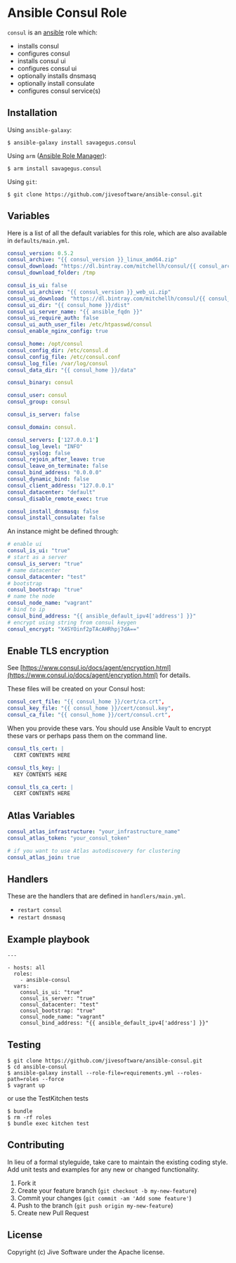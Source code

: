 # Ansible Consul Role

`consul` is an [ansible](http://www.ansible.com) role which:

 * installs consul
 * configures consul
 * installs consul ui
 * configures consul ui
 * optionally installs dnsmasq
 * optionally install consulate
 * configures consul service(s)

## Installation

Using `ansible-galaxy`:

```
$ ansible-galaxy install savagegus.consul
```

Using `arm` ([Ansible Role Manager](https://github.com/mirskytech/ansible-role-manager/)):

```
$ arm install savagegus.consul
```

Using `git`:

```
$ git clone https://github.com/jivesoftware/ansible-consul.git
```

## Variables

Here is a list of all the default variables for this role, which are also available in `defaults/main.yml`.

```yml
consul_version: 0.5.2
consul_archive: "{{ consul_version }}_linux_amd64.zip"
consul_download: "https://dl.bintray.com/mitchellh/consul/{{ consul_archive }}"
consul_download_folder: /tmp

consul_is_ui: false
consul_ui_archive: "{{ consul_version }}_web_ui.zip"
consul_ui_download: "https://dl.bintray.com/mitchellh/consul/{{ consul_ui_archive }}"
consul_ui_dir: "{{ consul_home }}/dist"
consul_ui_server_name: "{{ ansible_fqdn }}"
consul_ui_require_auth: false
consul_ui_auth_user_file: /etc/htpasswd/consul
consul_enable_nginx_config: true

consul_home: /opt/consul
consul_config_dir: /etc/consul.d
consul_config_file: /etc/consul.conf
consul_log_file: /var/log/consul
consul_data_dir: "{{ consul_home }}/data"

consul_binary: consul

consul_user: consul
consul_group: consul

consul_is_server: false

consul_domain: consul.

consul_servers: ['127.0.0.1']
consul_log_level: "INFO"
consul_syslog: false
consul_rejoin_after_leave: true
consul_leave_on_terminate: false
consul_bind_address: "0.0.0.0"
consul_dynamic_bind: false
consul_client_address: "127.0.0.1"
consul_datacenter: "default"
consul_disable_remote_exec: true

consul_install_dnsmasq: false
consul_install_consulate: false
```

An instance might be defined through:

```yml
# enable ui
consul_is_ui: "true"
# start as a server
consul_is_server: "true"
# name datacenter
consul_datacenter: "test"
# bootstrap
consul_bootstrap: "true"
# name the node
consul_node_name: "vagrant"
# bind to ip
consul_bind_address: "{{ ansible_default_ipv4['address'] }}"
# encrypt using string from consul keygen
consul_encrypt: "X4SYOinf2pTAcAHRhpj7dA=="
```

## Enable TLS encryption

See [https://www.consul.io/docs/agent/encryption.html](https://www.consul.io/docs/agent/encryption.html) for details.

These files will be created on your Consul host:

```yml
consul_cert_file: "{{ consul_home }}/cert/ca.crt",
consul_key_file: "{{ consul_home }}/cert/consul.key",
consul_ca_file: "{{ consul_home }}/cert/consul.crt",
```

When you provide these vars. You should use Ansible Vault to encrypt these vars or perhaps pass them on the command line.

```yml
consul_tls_cert: |
  CERT CONTENTS HERE

consul_tls_key: |
  KEY CONTENTS HERE

consul_tls_ca_cert: |
  CERT CONTENTS HERE
```

## Atlas Variables

```yml
consul_atlas_infrastructure: "your_infrastructure_name"
consul_atlas_token: "your_consul_token"

# if you want to use Atlas autodiscovery for clustering
consul_atlas_join: true
```

## Handlers

These are the handlers that are defined in `handlers/main.yml`.

* `restart consul` 
* `restart dnsmasq` 

## Example playbook

```
---

- hosts: all
  roles:
    - ansible-consul
  vars:
    consul_is_ui: "true"
    consul_is_server: "true"
    consul_datacenter: "test"
    consul_bootstrap: "true"
    consul_node_name: "vagrant"
    consul_bind_address: "{{ ansible_default_ipv4['address'] }}"
```

## Testing

```
$ git clone https://github.com/jivesoftware/ansible-consul.git
$ cd ansible-consul
$ ansible-galaxy install --role-file=requirements.yml --roles-path=roles --force
$ vagrant up
```

or use the TestKitchen tests

```
$ bundle
$ rm -rf roles
$ bundle exec kitchen test
```

## Contributing
In lieu of a formal styleguide, take care to maintain the existing coding style. Add unit tests and examples for any new or changed functionality.

1. Fork it
2. Create your feature branch (`git checkout -b my-new-feature`)
3. Commit your changes (`git commit -am 'Add some feature'`)
4. Push to the branch (`git push origin my-new-feature`)
5. Create new Pull Request

## License
Copyright (c) Jive Software under the Apache license.
